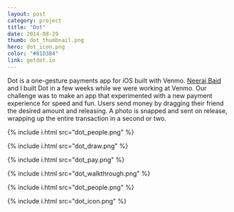 ```yaml
---
layout: post
category: project
title: "Dot"
date: 2014-08-29
thumb: dot_thumbnail.png
hero: dot_icon.png
color: "#81D384"
link: getdot.io
---
```


Dot is a one-gesture payments app for iOS built with Venmo. [Neeraj Baid](http://neeraj.io) and I built Dot in a few weeks while we were working at Venmo. Our challenge was to make an app that experimented with a new payment experience for speed and fun. Users send money by dragging their friend the desired amount and releasing. A photo is snapped and sent on release, wrapping up the entire transaction in a second or two.

{% include i.html src="dot_people.png" %}

{% include i.html src="dot_draw.png" %}

{% include i.html src="dot_pay.png" %}

{% include i.html src="dot_walkthrough.png" %}

{% include i.html src="dot_people.png" %}

{% include i.html src="dot_icon.png" %}
